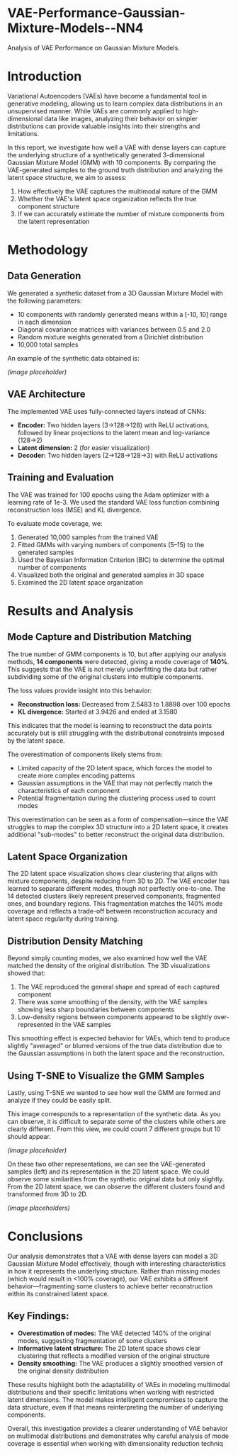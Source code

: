 # VAE-Performance-Gaussian-Mixture-Models--NN4
Analysis of VAE Performance on Gaussian Mixture Models.

# Introduction

Variational Autoencoders (VAEs) have become a fundamental tool in generative modeling, allowing us to learn complex data distributions in an unsupervised manner. While VAEs are commonly applied to high-dimensional data like images, analyzing their behavior on simpler distributions can provide valuable insights into their strengths and limitations.

In this report, we investigate how well a VAE with dense layers can capture the underlying structure of a synthetically generated 3-dimensional Gaussian Mixture Model (GMM) with 10 components. By comparing the VAE-generated samples to the ground truth distribution and analyzing the latent space structure, we aim to assess:

1. How effectively the VAE captures the multimodal nature of the GMM  
2. Whether the VAE's latent space organization reflects the true component structure  
3. If we can accurately estimate the number of mixture components from the latent representation  

# Methodology

## Data Generation

We generated a synthetic dataset from a 3D Gaussian Mixture Model with the following parameters:

- 10 components with randomly generated means within a \[-10, 10\] range in each dimension  
- Diagonal covariance matrices with variances between 0.5 and 2.0  
- Random mixture weights generated from a Dirichlet distribution  
- 10,000 total samples  

An example of the synthetic data obtained is:

*(image placeholder)*

## VAE Architecture

The implemented VAE uses fully-connected layers instead of CNNs:

- **Encoder:** Two hidden layers (3→128→128) with ReLU activations, followed by linear projections to the latent mean and log-variance (128→2)  
- **Latent dimension:** 2 (for easier visualization)  
- **Decoder:** Two hidden layers (2→128→128→3) with ReLU activations  

## Training and Evaluation

The VAE was trained for 100 epochs using the Adam optimizer with a learning rate of 1e-3. We used the standard VAE loss function combining reconstruction loss (MSE) and KL divergence.

To evaluate mode coverage, we:

1. Generated 10,000 samples from the trained VAE  
2. Fitted GMMs with varying numbers of components (5–15) to the generated samples  
3. Used the Bayesian Information Criterion (BIC) to determine the optimal number of components  
4. Visualized both the original and generated samples in 3D space  
5. Examined the 2D latent space organization  

# Results and Analysis

## Mode Capture and Distribution Matching

The true number of GMM components is 10, but after applying our analysis methods, **14 components** were detected, giving a mode coverage of **140%**. This suggests that the VAE is not merely underfitting the data but rather subdividing some of the original clusters into multiple components.

The loss values provide insight into this behavior:

- **Reconstruction loss:** Decreased from 2.5483 to 1.8898 over 100 epochs  
- **KL divergence:** Started at 3.9426 and ended at 3.1580  

This indicates that the model is learning to reconstruct the data points accurately but is still struggling with the distributional constraints imposed by the latent space.

The overestimation of components likely stems from:

- Limited capacity of the 2D latent space, which forces the model to create more complex encoding patterns  
- Gaussian assumptions in the VAE that may not perfectly match the characteristics of each component  
- Potential fragmentation during the clustering process used to count modes  

This overestimation can be seen as a form of compensation—since the VAE struggles to map the complex 3D structure into a 2D latent space, it creates additional "sub-modes" to better reconstruct the original data distribution.

## Latent Space Organization

The 2D latent space visualization shows clear clustering that aligns with mixture components, despite reducing from 3D to 2D. The VAE encoder has learned to separate different modes, though not perfectly one-to-one. The 14 detected clusters likely represent preserved components, fragmented ones, and boundary regions. This fragmentation matches the 140% mode coverage and reflects a trade-off between reconstruction accuracy and latent space regularity during training.

## Distribution Density Matching

Beyond simply counting modes, we also examined how well the VAE matched the density of the original distribution. The 3D visualizations showed that:

1. The VAE reproduced the general shape and spread of each captured component  
2. There was some smoothing of the density, with the VAE samples showing less sharp boundaries between components  
3. Low-density regions between components appeared to be slightly over-represented in the VAE samples  

This smoothing effect is expected behavior for VAEs, which tend to produce slightly "averaged" or blurred versions of the true data distribution due to the Gaussian assumptions in both the latent space and the reconstruction.

## Using T-SNE to Visualize the GMM Samples

Lastly, using T-SNE we wanted to see how well the GMM are formed and analyze if they could be easily split.  

This image corresponds to a representation of the synthetic data. As you can observe, it is difficult to separate some of the clusters while others are clearly different. From this view, we could count 7 different groups but 10 should appear.

*(image placeholder)*

On these two other representations, we can see the VAE-generated samples (left) and its representation in the 2D latent space. We could observe some similarities from the synthetic original data but only slightly. From the 2D latent space, we can observe the different clusters found and transformed from 3D to 2D.

*(image placeholders)*

# Conclusions

Our analysis demonstrates that a VAE with dense layers can model a 3D Gaussian Mixture Model effectively, though with interesting characteristics in how it represents the underlying structure. Rather than missing modes (which would result in <100% coverage), our VAE exhibits a different behavior—fragmenting some clusters to achieve better reconstruction within its constrained latent space.

## Key Findings:

- **Overestimation of modes:** The VAE detected 140% of the original modes, suggesting fragmentation of some clusters  
- **Informative latent structure:** The 2D latent space shows clear clustering that reflects a modified version of the original structure  
- **Density smoothing:** The VAE produces a slightly smoothed version of the original density distribution  

These results highlight both the adaptability of VAEs in modeling multimodal distributions and their specific limitations when working with restricted latent dimensions. The model makes intelligent compromises to capture the data structure, even if that means reinterpreting the number of underlying components.

Overall, this investigation provides a clearer understanding of VAE behavior on multimodal distributions and demonstrates why careful analysis of mode coverage is essential when working with dimensionality reduction techniq


